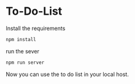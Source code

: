# To-Do-List

Install the requirements
```bash
npm install
```
run the sever
```bash
npm run server
```

Now you can use the to do list in your local host.
